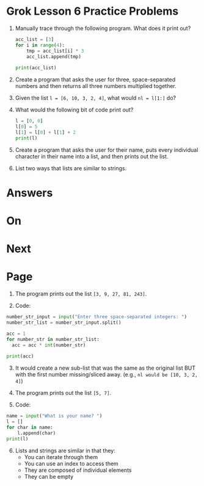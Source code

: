 # Grok Lesson 6 Practice Problems

1. Manually trace through the following program. What does it print out?
    ```python
    acc_list = [3]
    for i in range(4):
        tmp = acc_list[i] * 3
        acc_list.append(tmp)
            
    print(acc_list)
    ```

2. Create a program that asks the user for three, space-separated numbers and
   then returns all three numbers multiplied together.

3. Given the list `l = [6, 10, 3, 2, 4]`, what would `nl = l[1:]` do?

4. What would the following bit of code print out?
    ```python
    l = [0, 0]
    l[0] = 5
    l[1] = l[0] + l[1] + 2
    print(l)
    ```

5. Create a program that asks the user for their name, puts every individual
   character in their name into a list, and then prints out the list.

6. List two ways that lists are similar to strings.

# Answers
# On
# Next
# Page

1. The program prints out the list `[3, 9, 27, 81, 243]`.

2. Code:

```python
number_str_input = input("Enter three space-separated integers: ")
number_str_list = number_str_input.split()

acc = 1
for number_str in number_str_list:
  acc = acc * int(number_str)
  
print(acc)
```


3. It would create a new sub-list that was the same as the original list BUT
   with the first number missing/sliced away. (e.g., `nl would be [10, 3, 2, 4]`)

4. The program prints out the list `[5, 7]`.

5. Code:

```python
name = input("What is your name? ")
l = []
for char in name:
    l.append(char)
print(l)
```

6. Lists and strings are similar in that they:
    - You can iterate through them
    - You can use an index to access them
    - They are composed of individual elements
    - They can be empty